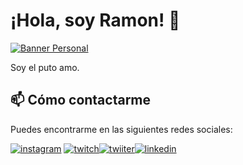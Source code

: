 # ¡Hola, soy Ramon! 👋

[![Banner Personal](https://i.imgur.com/Iz8L0TJ.png)](https://github.com/Rmaon)

Soy el puto amo.

## 📫 Cómo contactarme

Puedes encontrarme en las siguientes redes sociales:

[![instagram](https://i.imgur.com/IZdNRGP.jpg)](https://www.instagram.com/rmn666_) [![twitch](https://i.imgur.com/l93nK0J.jpg)](https://www.twitch.tv/googglebeats)[![twiiter](https://imgur.com/1N1ljX2.jpg)](https://twitter.com/GooGGLEbeats)[![linkedin](https://imgur.com/CjwACgZ.jpg)](https://www.linkedin.com/in/ram%C3%B3n-caminero-arroyo-75a313254/)
